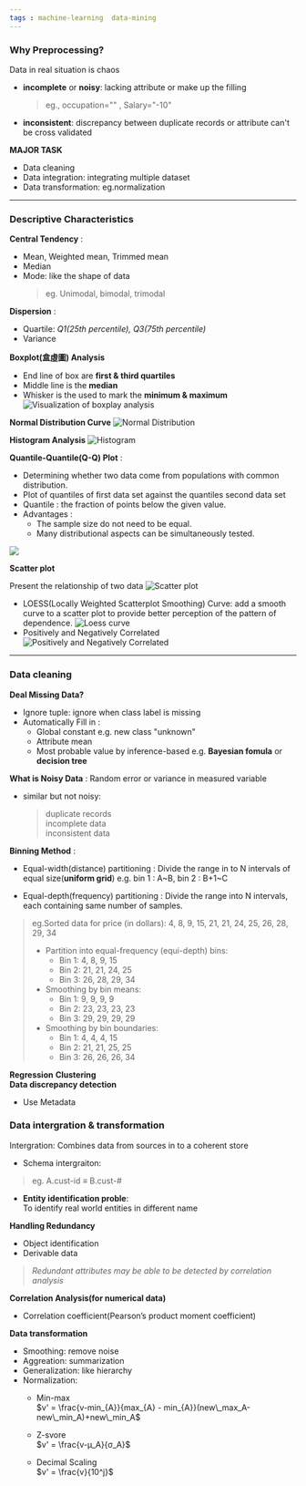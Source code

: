 ```yaml
---
tags : machine-learning  data-mining
---
```


### Why Preprocessing?
Data in real situation is chaos
* **incomplete** or **noisy**: lacking attribute or make up the filling
    > eg., occupation="" , Salary="-10"
* **inconsistent**: discrepancy between duplicate records or attribute can't be cross validated

**MAJOR TASK**
* Data cleaning
* Data integration: integrating multiple dataset
* Data transformation: eg.normalization

---
### Descriptive Characteristics
**Central Tendency** :
* Mean, Weighted mean, Trimmed mean
* Median
* Mode: like the shape of data
    > eg. Unimodal, bimodal, trimodal

**Dispersion** :
* Quartile: *Q1(25th percentile), Q3(75th percentile)*
* Variance

**Boxplot(盒虛圖) Analysis**

* End line of box are **first & third quartiles**
* Middle line is the **median**
* Whisker is the used to mark the **minimum & maximum**
![Visualization of boxplay analysis](https://i.imgur.com/egYU84S.png)

**Normal Distribution Curve**
![Normal Distribution](https://i.imgur.com/Dv4MrhX.png)

**Histogram Analysis**
![Histogram](https://i.imgur.com/kZjB6Iz.png)

**Quantile-Quantile(Q-Q) Plot** : 
* Determining whether two data come from populations with common distribution.
* Plot of quantiles of first data set against the quantiles second data set
* Quantile : the fraction of points below the given value.
* Advantages :
	* The sample size do not need to be equal.
	* Many distributional aspects can be simultaneously tested.

![](https://www.itl.nist.gov/div898/handbook/eda/section3/gif/qqplot.gif)


**Scatter plot**

Present the relationship of two data
![Scatter plot](https://i.imgur.com/uABhVss.png)

* LOESS(Locally Weighted Scatterplot Smoothing) Curve:
add a smooth curve to a scatter plot to provide better perception of the pattern of dependence.
 	![Loess curve](https://i.imgur.com/hrbipis.png)
* Positively and Negatively Correlated
    ![Positively and Negatively Correlated](https://i.imgur.com/WnjvLGD.png)

---
### Data cleaning

**Deal Missing Data?**
* Ignore tuple: ignore when class label is missing
* Automatically Fill in :
	* Global constant e.g. new class "unknown"
	* Attribute mean
	* Most probable value by inference-based e.g. **Bayesian fomula** or **decision tree**

**What is Noisy Data**  :
Random error or variance in measured variable  

* similar but not noisy:  
    > duplicate records  
    > incomplete data  
    > inconsistent data  

**Binning Method** :  
* Equal-width(distance) partitioning :
Divide  the range in to N intervals of equal size(**uniform grid**)
e.g. bin 1 : A~B, bin 2 : B+1~C
	
* Equal-depth(frequency) partitioning :
Divide the range into N intervals, each containing same number of samples.

> eg.Sorted data for price (in dollars): 4, 8, 9, 15, 21, 21, 24, 25, 26, 28,
29, 34
> * Partition into equal-frequency (equi-depth) bins:
>    - Bin 1: 4, 8, 9, 15
>    - Bin 2: 21, 21, 24, 25
>    - Bin 3: 26, 28, 29, 34
> * Smoothing by bin means:
>    - Bin 1: 9, 9, 9, 9
>    - Bin 2: 23, 23, 23, 23
>    - Bin 3: 29, 29, 29, 29
> * Smoothing by bin boundaries:
>    - Bin 1: 4, 4, 4, 15
>    - Bin 2: 21, 21, 25, 25
>    - Bin 3: 26, 26, 26, 34


**Regression**
**Clustering**   
**Data discrepancy detection**  
* Use Metadata  

### Data intergration & transformation
Intergration: Combines data from sources in to a coherent store
* Schema intergraiton:  
> eg. A.cust-id ≡ B.cust-#  
* **Entity identification proble**:  
    To identify real world entities in different name  

**Handling Redundancy**  
* Object identification  
* Derivable data  
> *Redundant attributes may be able to be detected by
correlation analysis*  

**Correlation Analysis(for numerical data)**  
* Correlation coefficient(Pearson’s product moment coefficient)

**Data transformation**
* Smoothing: remove noise
* Aggreation: summarization
* Generalization: like hierarchy
* Normalization:
    * Min-max  
    $v' = \frac{v-min_{A}}{max_{A} - min_{A}}(new\_max_A-new\_min_A)+new\_min_A$
    * Z-svore  
    $v' = \frac{v-µ_A}{σ_A}$

    * Decimal Scaling  
    $v' = \frac{v}{10^j}$
